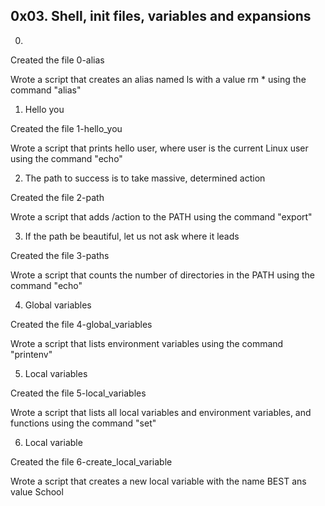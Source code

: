 ## 0x03. Shell, init files, variables and expansions


0. <o>

Created the file 0-alias

Wrote a script that creates an alias named ls with a value rm * using the command "alias"

1. Hello you

Created the file 1-hello_you

Wrote  a script that prints hello user, where user is the current Linux user using the command "echo"

2. The path to success is to take massive, determined action

Created the file 2-path

Wrote a script that adds /action to the PATH using the command "export"

3. If the path be beautiful, let us not ask where it leads

Created the file 3-paths

Wrote a script that counts the number of directories in the PATH using the command "echo"

4. Global variables

Created the file 4-global_variables

Wrote  a script that lists environment variables using the command "printenv"

5. Local variables

Created the file 5-local_variables

Wrote a script that lists all local variables and environment variables, and functions using the command "set"

6. Local variable

Created the file 6-create_local_variable

Wrote a script that creates a new local variable with the name BEST ans value School





















 
